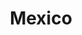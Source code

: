 ---
title: "Mexico"
introtext: ""
introimage: "https://lh3.googleusercontent.com/Sg5HVjEVlPXWrOlpO-2Jr_qPedk0wBNwAHP_O5pX-ebOjcrDuFmOoxshR-WtscsdNO0OVl68ERQ4jp2j55fC-Y0K5U60bcwcFeySBie5TfGYVtjNKKPNzAao1Wa72PjVuUqBXVqH1w=w2400"
surface: "1.960.000"
inhabitants: "129.200.000"
rate: "21,53"
valuta: "MEX peso"
bigmac_index: ""
---